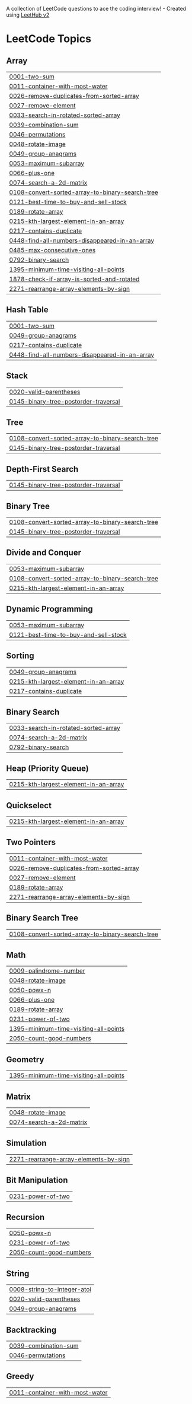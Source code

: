 A collection of LeetCode questions to ace the coding interview! - Created using [LeetHub v2](https://github.com/arunbhardwaj/LeetHub-2.0)
<!---LeetCode Topics Start-->
# LeetCode Topics
## Array
|  |
| ------- |
| [0001-two-sum](https://github.com/Adamya-Kumar/data-structures-and-algorithms/tree/master/0001-two-sum) |
| [0011-container-with-most-water](https://github.com/Adamya-Kumar/data-structures-and-algorithms/tree/master/0011-container-with-most-water) |
| [0026-remove-duplicates-from-sorted-array](https://github.com/Adamya-Kumar/data-structures-and-algorithms/tree/master/0026-remove-duplicates-from-sorted-array) |
| [0027-remove-element](https://github.com/Adamya-Kumar/data-structures-and-algorithms/tree/master/0027-remove-element) |
| [0033-search-in-rotated-sorted-array](https://github.com/Adamya-Kumar/data-structures-and-algorithms/tree/master/0033-search-in-rotated-sorted-array) |
| [0039-combination-sum](https://github.com/Adamya-Kumar/data-structures-and-algorithms/tree/master/0039-combination-sum) |
| [0046-permutations](https://github.com/Adamya-Kumar/data-structures-and-algorithms/tree/master/0046-permutations) |
| [0048-rotate-image](https://github.com/Adamya-Kumar/data-structures-and-algorithms/tree/master/0048-rotate-image) |
| [0049-group-anagrams](https://github.com/Adamya-Kumar/data-structures-and-algorithms/tree/master/0049-group-anagrams) |
| [0053-maximum-subarray](https://github.com/Adamya-Kumar/data-structures-and-algorithms/tree/master/0053-maximum-subarray) |
| [0066-plus-one](https://github.com/Adamya-Kumar/data-structures-and-algorithms/tree/master/0066-plus-one) |
| [0074-search-a-2d-matrix](https://github.com/Adamya-Kumar/data-structures-and-algorithms/tree/master/0074-search-a-2d-matrix) |
| [0108-convert-sorted-array-to-binary-search-tree](https://github.com/Adamya-Kumar/data-structures-and-algorithms/tree/master/0108-convert-sorted-array-to-binary-search-tree) |
| [0121-best-time-to-buy-and-sell-stock](https://github.com/Adamya-Kumar/data-structures-and-algorithms/tree/master/0121-best-time-to-buy-and-sell-stock) |
| [0189-rotate-array](https://github.com/Adamya-Kumar/data-structures-and-algorithms/tree/master/0189-rotate-array) |
| [0215-kth-largest-element-in-an-array](https://github.com/Adamya-Kumar/data-structures-and-algorithms/tree/master/0215-kth-largest-element-in-an-array) |
| [0217-contains-duplicate](https://github.com/Adamya-Kumar/data-structures-and-algorithms/tree/master/0217-contains-duplicate) |
| [0448-find-all-numbers-disappeared-in-an-array](https://github.com/Adamya-Kumar/data-structures-and-algorithms/tree/master/0448-find-all-numbers-disappeared-in-an-array) |
| [0485-max-consecutive-ones](https://github.com/Adamya-Kumar/data-structures-and-algorithms/tree/master/0485-max-consecutive-ones) |
| [0792-binary-search](https://github.com/Adamya-Kumar/data-structures-and-algorithms/tree/master/0792-binary-search) |
| [1395-minimum-time-visiting-all-points](https://github.com/Adamya-Kumar/data-structures-and-algorithms/tree/master/1395-minimum-time-visiting-all-points) |
| [1878-check-if-array-is-sorted-and-rotated](https://github.com/Adamya-Kumar/data-structures-and-algorithms/tree/master/1878-check-if-array-is-sorted-and-rotated) |
| [2271-rearrange-array-elements-by-sign](https://github.com/Adamya-Kumar/data-structures-and-algorithms/tree/master/2271-rearrange-array-elements-by-sign) |
## Hash Table
|  |
| ------- |
| [0001-two-sum](https://github.com/Adamya-Kumar/data-structures-and-algorithms/tree/master/0001-two-sum) |
| [0049-group-anagrams](https://github.com/Adamya-Kumar/data-structures-and-algorithms/tree/master/0049-group-anagrams) |
| [0217-contains-duplicate](https://github.com/Adamya-Kumar/data-structures-and-algorithms/tree/master/0217-contains-duplicate) |
| [0448-find-all-numbers-disappeared-in-an-array](https://github.com/Adamya-Kumar/data-structures-and-algorithms/tree/master/0448-find-all-numbers-disappeared-in-an-array) |
## Stack
|  |
| ------- |
| [0020-valid-parentheses](https://github.com/Adamya-Kumar/data-structures-and-algorithms/tree/master/0020-valid-parentheses) |
| [0145-binary-tree-postorder-traversal](https://github.com/Adamya-Kumar/data-structures-and-algorithms/tree/master/0145-binary-tree-postorder-traversal) |
## Tree
|  |
| ------- |
| [0108-convert-sorted-array-to-binary-search-tree](https://github.com/Adamya-Kumar/data-structures-and-algorithms/tree/master/0108-convert-sorted-array-to-binary-search-tree) |
| [0145-binary-tree-postorder-traversal](https://github.com/Adamya-Kumar/data-structures-and-algorithms/tree/master/0145-binary-tree-postorder-traversal) |
## Depth-First Search
|  |
| ------- |
| [0145-binary-tree-postorder-traversal](https://github.com/Adamya-Kumar/data-structures-and-algorithms/tree/master/0145-binary-tree-postorder-traversal) |
## Binary Tree
|  |
| ------- |
| [0108-convert-sorted-array-to-binary-search-tree](https://github.com/Adamya-Kumar/data-structures-and-algorithms/tree/master/0108-convert-sorted-array-to-binary-search-tree) |
| [0145-binary-tree-postorder-traversal](https://github.com/Adamya-Kumar/data-structures-and-algorithms/tree/master/0145-binary-tree-postorder-traversal) |
## Divide and Conquer
|  |
| ------- |
| [0053-maximum-subarray](https://github.com/Adamya-Kumar/data-structures-and-algorithms/tree/master/0053-maximum-subarray) |
| [0108-convert-sorted-array-to-binary-search-tree](https://github.com/Adamya-Kumar/data-structures-and-algorithms/tree/master/0108-convert-sorted-array-to-binary-search-tree) |
| [0215-kth-largest-element-in-an-array](https://github.com/Adamya-Kumar/data-structures-and-algorithms/tree/master/0215-kth-largest-element-in-an-array) |
## Dynamic Programming
|  |
| ------- |
| [0053-maximum-subarray](https://github.com/Adamya-Kumar/data-structures-and-algorithms/tree/master/0053-maximum-subarray) |
| [0121-best-time-to-buy-and-sell-stock](https://github.com/Adamya-Kumar/data-structures-and-algorithms/tree/master/0121-best-time-to-buy-and-sell-stock) |
## Sorting
|  |
| ------- |
| [0049-group-anagrams](https://github.com/Adamya-Kumar/data-structures-and-algorithms/tree/master/0049-group-anagrams) |
| [0215-kth-largest-element-in-an-array](https://github.com/Adamya-Kumar/data-structures-and-algorithms/tree/master/0215-kth-largest-element-in-an-array) |
| [0217-contains-duplicate](https://github.com/Adamya-Kumar/data-structures-and-algorithms/tree/master/0217-contains-duplicate) |
## Binary Search
|  |
| ------- |
| [0033-search-in-rotated-sorted-array](https://github.com/Adamya-Kumar/data-structures-and-algorithms/tree/master/0033-search-in-rotated-sorted-array) |
| [0074-search-a-2d-matrix](https://github.com/Adamya-Kumar/data-structures-and-algorithms/tree/master/0074-search-a-2d-matrix) |
| [0792-binary-search](https://github.com/Adamya-Kumar/data-structures-and-algorithms/tree/master/0792-binary-search) |
## Heap (Priority Queue)
|  |
| ------- |
| [0215-kth-largest-element-in-an-array](https://github.com/Adamya-Kumar/data-structures-and-algorithms/tree/master/0215-kth-largest-element-in-an-array) |
## Quickselect
|  |
| ------- |
| [0215-kth-largest-element-in-an-array](https://github.com/Adamya-Kumar/data-structures-and-algorithms/tree/master/0215-kth-largest-element-in-an-array) |
## Two Pointers
|  |
| ------- |
| [0011-container-with-most-water](https://github.com/Adamya-Kumar/data-structures-and-algorithms/tree/master/0011-container-with-most-water) |
| [0026-remove-duplicates-from-sorted-array](https://github.com/Adamya-Kumar/data-structures-and-algorithms/tree/master/0026-remove-duplicates-from-sorted-array) |
| [0027-remove-element](https://github.com/Adamya-Kumar/data-structures-and-algorithms/tree/master/0027-remove-element) |
| [0189-rotate-array](https://github.com/Adamya-Kumar/data-structures-and-algorithms/tree/master/0189-rotate-array) |
| [2271-rearrange-array-elements-by-sign](https://github.com/Adamya-Kumar/data-structures-and-algorithms/tree/master/2271-rearrange-array-elements-by-sign) |
## Binary Search Tree
|  |
| ------- |
| [0108-convert-sorted-array-to-binary-search-tree](https://github.com/Adamya-Kumar/data-structures-and-algorithms/tree/master/0108-convert-sorted-array-to-binary-search-tree) |
## Math
|  |
| ------- |
| [0009-palindrome-number](https://github.com/Adamya-Kumar/data-structures-and-algorithms/tree/master/0009-palindrome-number) |
| [0048-rotate-image](https://github.com/Adamya-Kumar/data-structures-and-algorithms/tree/master/0048-rotate-image) |
| [0050-powx-n](https://github.com/Adamya-Kumar/data-structures-and-algorithms/tree/master/0050-powx-n) |
| [0066-plus-one](https://github.com/Adamya-Kumar/data-structures-and-algorithms/tree/master/0066-plus-one) |
| [0189-rotate-array](https://github.com/Adamya-Kumar/data-structures-and-algorithms/tree/master/0189-rotate-array) |
| [0231-power-of-two](https://github.com/Adamya-Kumar/data-structures-and-algorithms/tree/master/0231-power-of-two) |
| [1395-minimum-time-visiting-all-points](https://github.com/Adamya-Kumar/data-structures-and-algorithms/tree/master/1395-minimum-time-visiting-all-points) |
| [2050-count-good-numbers](https://github.com/Adamya-Kumar/data-structures-and-algorithms/tree/master/2050-count-good-numbers) |
## Geometry
|  |
| ------- |
| [1395-minimum-time-visiting-all-points](https://github.com/Adamya-Kumar/data-structures-and-algorithms/tree/master/1395-minimum-time-visiting-all-points) |
## Matrix
|  |
| ------- |
| [0048-rotate-image](https://github.com/Adamya-Kumar/data-structures-and-algorithms/tree/master/0048-rotate-image) |
| [0074-search-a-2d-matrix](https://github.com/Adamya-Kumar/data-structures-and-algorithms/tree/master/0074-search-a-2d-matrix) |
## Simulation
|  |
| ------- |
| [2271-rearrange-array-elements-by-sign](https://github.com/Adamya-Kumar/data-structures-and-algorithms/tree/master/2271-rearrange-array-elements-by-sign) |
## Bit Manipulation
|  |
| ------- |
| [0231-power-of-two](https://github.com/Adamya-Kumar/data-structures-and-algorithms/tree/master/0231-power-of-two) |
## Recursion
|  |
| ------- |
| [0050-powx-n](https://github.com/Adamya-Kumar/data-structures-and-algorithms/tree/master/0050-powx-n) |
| [0231-power-of-two](https://github.com/Adamya-Kumar/data-structures-and-algorithms/tree/master/0231-power-of-two) |
| [2050-count-good-numbers](https://github.com/Adamya-Kumar/data-structures-and-algorithms/tree/master/2050-count-good-numbers) |
## String
|  |
| ------- |
| [0008-string-to-integer-atoi](https://github.com/Adamya-Kumar/data-structures-and-algorithms/tree/master/0008-string-to-integer-atoi) |
| [0020-valid-parentheses](https://github.com/Adamya-Kumar/data-structures-and-algorithms/tree/master/0020-valid-parentheses) |
| [0049-group-anagrams](https://github.com/Adamya-Kumar/data-structures-and-algorithms/tree/master/0049-group-anagrams) |
## Backtracking
|  |
| ------- |
| [0039-combination-sum](https://github.com/Adamya-Kumar/data-structures-and-algorithms/tree/master/0039-combination-sum) |
| [0046-permutations](https://github.com/Adamya-Kumar/data-structures-and-algorithms/tree/master/0046-permutations) |
## Greedy
|  |
| ------- |
| [0011-container-with-most-water](https://github.com/Adamya-Kumar/data-structures-and-algorithms/tree/master/0011-container-with-most-water) |
<!---LeetCode Topics End-->